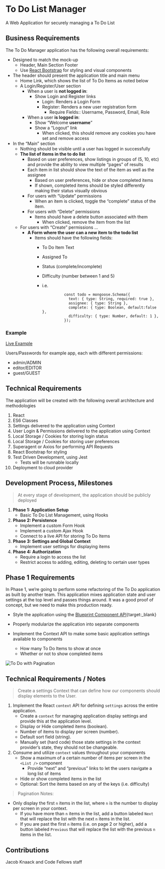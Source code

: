 # To Do List Manager

A Web Application for securely managing a To Do List

## Business Requirements

The To Do Manager application has the following overall requirements:

* Designed to match the mock-up
  * Header, Main Section Footer
  * Use [React Bootstrap](https://react-bootstrap.github.io/) for styling and visual components
* The header should present the application title and main menu
  * Home Link, which shows the list of To Do Items as noted below
  * A Login/Register/User section
    * When a user is **not logged in**:
      * Show Login and Register links
        * Login: Renders a Login Form
        * Register: Renders a new user registration form
          * Require Fields:: Username, Password, Email, Role
    * When a user **is logged in**:
      * Show “Welcome **username**”
      * Show a “Logout” link
        * When clicked, this should remove any cookies you have set and remove access
* In the “Main” section
  * Nothing should be visible until a user has logged in successfully
  * **The list of items in the to do list**
    * Based on user preferences, show listings in groups of (5, 10, etc) and provide the ability to view multiple “pages” of results
    * Each item in list should show the text of the item as well as the assignee
      * Based on user preferences, hide or show completed items
      * If shown, completed items should be styled differently making their status visually obvious
    * For users with “Update” permissions
      * When an item is clicked, toggle the “complete” status of the item.
    * For users with “Delete” permissions
      * Items should have a delete button associated with them
        * When clicked, remove the item from the list
  * For users with “Create” permissions …
    * **A Form where the user can a new item to the todo list**
      * Items should have the following fields:
        * To Do Item Text
        * Assigned To
        * Status (complete/incomplete)
        * Difficulty (number between 1 and 5)
        * i.e.

                        const todo = mongoose.Schema({
                          text: { type: String, required: true },
                          assignee: { type: String },
                          complete: { type: Boolean, default:false },
                          difficulty: { type: Number, default: 1 },
                        });

### Example

[Live Example](https://todo-list-manager.netlify.app/)

Users/Passwords for example app, each with different permissions:

* admin/ADMIN
* editor/EDITOR
* guest/GUEST

## Technical Requirements

The application will be created with the following overall architecture and methodologies

1. React
2. ES6 Classes
3. Settings delivered to the application using Context
4. User Login & Permissions delivered to the application using Context
5. Local Storage / Cookies for storing login status
6. Local Storage / Cookies for storing user preferences
7. Superagent or Axios for performing API Requests
8. React Bootstrap for styling
9. Test Driven Development, using Jest
    * Tests will be runnable locally
10. Deployment to cloud provider

## Development Process, Milestones

> At every stage of development, the application should be publicly deployed

1. **Phase 1: Application Setup**
    * Basic To Do List Management, using Hooks
2. **Phase 2: Persistence**
    * Implement a custom Form Hook
    * Implement a custom Ajax Hook
    * Connect to a live API for storing To Do Items
3. **Phase 3: Settings and Global Context**
    * Implement user settings for displaying items
4. **Phase 4: Authorization**
    * Require a login to access the list
    * Restrict access to adding, editing, deleting to certain user types

## Phase 1 Requirements

In Phase 1, we’re going to perform some refactoring of the To Do application as built by another team. This application mixes application state and user settings at the top level and passes things around. It was a good proof of concept, but we need to make this production ready.

* Style the application using the [Blueprint Component API](https://blueprintjs.com/docs/#blueprint){target:\_blank}

* Properly modularize the application into separate components

* Implement the Context API to make some basic application settings available to components

  * How many To Do Items to show at once
  * Whether or not to show completed items

![To Do with Pagination](/code-401-javascript-guide/curriculum/class-31/lab/todo.png)

## Technical Requirements / Notes

> Create a settings Context that can define how our components should display elements to the User.

1. Implement the React `context` API for defining `settings` across the entire application.
    * Create a `context` for managing application display settings and provide this at the application level.
    * Display or Hide completed items (boolean).
    * Number of items to display per screen (number).
    * Default sort field (string).
    * Manually set (hard code) those state settings in the context provider’s state, they should not be changeable.
2. Consume and utilize `context` values throughout your components
    * Show a maximum of a certain number of items per screen in the `<List />` component
        * Provide “next” and “previous” links to let the users navigate a long list of items
    * Hide or show completed items in the list
    * Optional: Sort the items based on any of the keys (i.e. difficulty)

> Pagination Notes:

* Only display the first `n` items in the list, where `n` is the number to display per screen in your context.
  * If you have more than `n` items in the list, add a button labeled `Next` that will replace the list with the next `n` items in the list.
  * If you are past the first `n` items (i.e. on page 2 or higher), add a button labeled `Previous` that will replace the list with the previous `n` items in the list.

## Contributions

Jacob Knaack and Code Fellows staff
